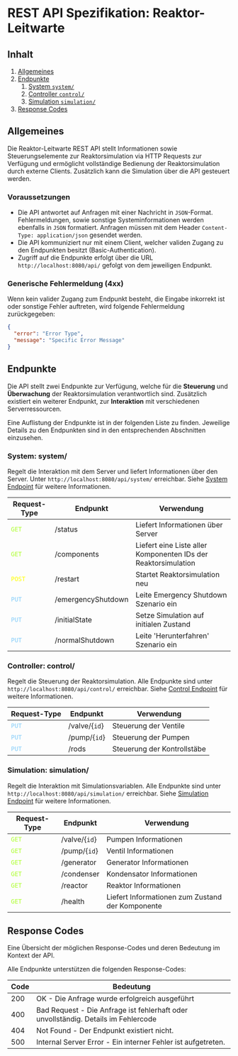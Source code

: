 # REST API Spezifikation: Reaktor-Leitwarte

## Inhalt
1. [Allgemeines](#allgemeines)
2. [Endpunkte](#endpunkte)
   1. [System `system/`](#system-system)
   2. [Controller `control/`](#controller-control)
   3. [Simulation `simulation/`](#simulation-simulation)
3. [Response Codes](#response-codes)

## Allgemeines

Die Reaktor-Leitwarte REST API stellt Informationen sowie Steuerungselemente zur 
Reaktorsimulation via HTTP Requests zur Verfügung und ermöglicht vollständige
Bedienung der Reaktorsimulation durch externe Clients. Zusätzlich kann die Simulation über die API gesteuert werden.

### Voraussetzungen
- Die API antwortet auf Anfragen mit einer Nachricht in `JSON`-Format.
Fehlermeldungen, sowie sonstige Systeminformationen werden ebenfalls in `JSON` formatiert.
Anfragen müssen mit dem Header `Content-Type: application/json` gesendet werden.
- Die API kommuniziert nur mit einem Client, welcher validen Zugang zu den Endpunkten besitzt (Basic-Authentication).
- Zugriff auf die Endpunkte erfolgt über die URL `http://localhost:8080/api/` gefolgt von dem jeweiligen Endpunkt.

### Generische Fehlermeldung (4xx)

Wenn kein valider Zugang zum Endpunkt besteht, die Eingabe inkorrekt ist oder sonstige Fehler auftreten, wird folgende Fehlermeldung zurückgegeben:

```json
{
  "error": "Error Type",
  "message": "Specific Error Message"
}
```

## Endpunkte

Die API stellt zwei Endpunkte zur Verfügung, welche für die **Steuerung** und **Überwachung** der Reaktorsimulation verantwortlich sind.
Zusätzlich existiert ein weiterer Endpunkt, zur **Interaktion** mit verschiedenen Serverressourcen.

Eine Auflistung der Endpunkte ist in der folgenden Liste zu finden. Jeweilige Details zu den Endpunkten sind in den
entsprechenden Abschnitten einzusehen.

### System: system/

Regelt die Interaktion mit dem Server und liefert Informationen über den Server.
Unter `http://localhost:8080/api/system/` erreichbar.
Siehe [System Endpoint](ep-system.md) für weitere Informationen.


| Request-Type                                  | Endpunkt           | Verwendung                                                     |
|-----------------------------------------------|--------------------|----------------------------------------------------------------|
| <code style="color : greenyellow">GET</code>  | /status            | Liefert Informationen über Server                              |
| <code style="color : greenyellow">GET</code>  | /components        | Liefert eine Liste aller Komponenten IDs der Reaktorsimulation |
| <code style="color : yellow">POST</code>      | /restart           | Startet Reaktorsimulation neu                                  |
| <code style="color : lightskyblue">PUT</code> | /emergencyShutdown | Leite Emergency Shutdown Szenario ein                          |
| <code style="color : lightskyblue">PUT</code> | /initialState      | Setze Simulation auf initialen Zustand                         |
| <code style="color : lightskyblue">PUT</code> | /normalShutdown    | Leite 'Herunterfahren' Szenario ein                            |


### Controller: control/

Regelt die Steuerung der Reaktorsimulation.
Alle Endpunkte sind unter `http://localhost:8080/api/control/` erreichbar.
Siehe [Control Endpoint](ep-control.md) für weitere Informationen.

| Request-Type                                    | Endpunkt      | Verwendung                  |
|-------------------------------------------------|---------------|-----------------------------|
| <code style="color :  lightskyblue">PUT</code>  | /valve/{`id`} | Steuerung der Ventile       |
| <code style="color :  lightskyblue">PUT</code>  | /pump/{`id`}  | Steuerung der Pumpen        |
| <code style="color :  lightskyblue">PUT</code>  | /rods         | Steuerung der Kontrollstäbe |

### Simulation: simulation/

Regelt die Interaktion mit Simulationsvariablen.
Alle Endpunkte sind unter `http://localhost:8080/api/simulation/` erreichbar.
Siehe [Simulation Endpoint](ep-simulation.md) für weitere Informationen.

| Request-Type                                 | Endpunkt      | Verwendung                                       |
|----------------------------------------------|---------------|--------------------------------------------------|
| <code style="color : greenyellow">GET</code> | /valve/{`id`} | Pumpen Informationen                             |
| <code style="color : greenyellow">GET</code> | /pump/{`id`}  | Ventil Informationen                             |
| <code style="color : greenyellow">GET</code> | /generator    | Generator Informationen                          |
| <code style="color : greenyellow">GET</code> | /condenser    | Kondensator Informationen                        |
| <code style="color : greenyellow">GET</code> | /reactor      | Reaktor Informationen                            |
| <code style="color : greenyellow">GET</code> | /health       | Liefert Informationen zum Zustand der Komponente |

## Response Codes

Eine Übersicht der möglichen Response-Codes und deren Bedeutung im Kontext der API.

Alle Endpunkte unterstützen die folgenden Response-Codes:

| Code | Bedeutung                                                                                        |
|------|--------------------------------------------------------------------------------------------------|
| 200  | OK - Die Anfrage wurde erfolgreich ausgeführt                                                    |
| 400  | Bad Request - Die Anfrage ist fehlerhaft oder unvollständig. Details im Fehlercode               |
| 404  | Not Found - Der Endpunkt existiert nicht.                                                        |
| 500  | Internal Server Error - Ein interner Fehler ist aufgetreten.                                     |